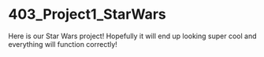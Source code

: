 # 403_Project1_StarWars

Here is our Star Wars project! Hopefully it will end up looking super cool and everything will function correctly!
